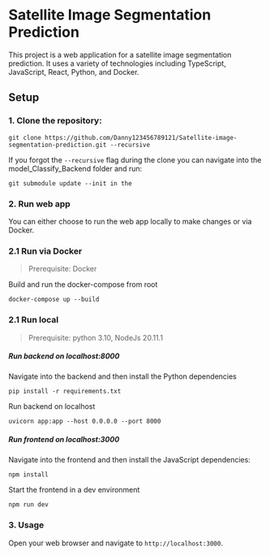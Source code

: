# Satellite Image Segmentation Prediction

This project is a web application for a satellite image segmentation prediction. It uses a variety of technologies including TypeScript, JavaScript, React, Python, and Docker.

## Setup

### 1. Clone the repository:
``` 
git clone https://github.com/Danny123456789121/Satellite-image-segmentation-prediction.git --recursive 
```

If you forgot the `--recursive` flag during the clone you can navigate into the model_Classify_Backend folder and run:
``` 
git submodule update --init in the 
```

### 2. Run web app
You can either choose to run the web app locally to make changes or via Docker.

### 2.1 Run via Docker

> Prerequisite: Docker

Build and run the docker-compose from root
```
docker-compose up --build
```

### 2.1 Run local

> Prerequisite: python 3.10, NodeJs 20.11.1

##### Run backend on localhost:8000

Navigate into the backend and then install the Python dependencies
```
pip install -r requirements.txt
```

Run backend on localhost
```
uvicorn app:app --host 0.0.0.0 --port 8000
```

##### Run frontend on localhost:3000
Navigate into the frontend and then install the JavaScript dependencies:
```
npm install
```

Start the frontend in a dev environment
```
npm run dev
```

### 3. Usage

Open your web browser and navigate to `http://localhost:3000`.
